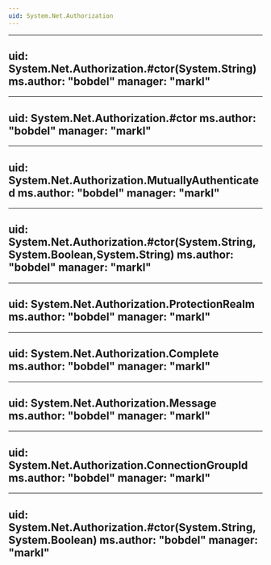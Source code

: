 ```yaml
---
uid: System.Net.Authorization
---
```


---
uid: System.Net.Authorization.#ctor(System.String)
ms.author: "bobdel"
manager: "markl"
---

---
uid: System.Net.Authorization.#ctor
ms.author: "bobdel"
manager: "markl"
---

---
uid: System.Net.Authorization.MutuallyAuthenticated
ms.author: "bobdel"
manager: "markl"
---

---
uid: System.Net.Authorization.#ctor(System.String,System.Boolean,System.String)
ms.author: "bobdel"
manager: "markl"
---

---
uid: System.Net.Authorization.ProtectionRealm
ms.author: "bobdel"
manager: "markl"
---

---
uid: System.Net.Authorization.Complete
ms.author: "bobdel"
manager: "markl"
---

---
uid: System.Net.Authorization.Message
ms.author: "bobdel"
manager: "markl"
---

---
uid: System.Net.Authorization.ConnectionGroupId
ms.author: "bobdel"
manager: "markl"
---

---
uid: System.Net.Authorization.#ctor(System.String,System.Boolean)
ms.author: "bobdel"
manager: "markl"
---
